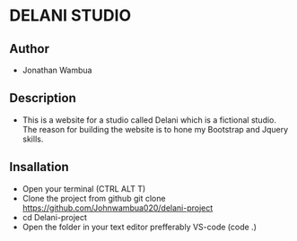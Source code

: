 # DELANI STUDIO

## Author
- Jonathan Wambua

## Description
- This is a website for a studio called Delani which is a fictional studio. The reason for building the website is to hone my Bootstrap and Jquery skills.

## Insallation
- Open your terminal (CTRL ALT T)
- Clone the project from github git clone https://github.com/Johnwambua020/delani-project
- cd Delani-project
- Open the folder in your text editor prefferably VS-code (code .)
